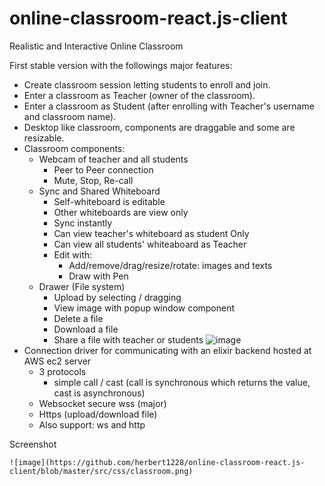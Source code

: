 # online-classroom-react.js-client

Realistic and Interactive Online Classroom

 First stable version with the followings major features:

- Create classroom session letting students to enroll and join.
- Enter a classroom as Teacher (owner of the classroom).
- Enter a classroom as Student (after enrolling with Teacher's username
  and classroom name).
- Desktop like classroom, components are draggable and some are
  resizable.
- Classroom components:
    - Webcam of teacher and all students
        - Peer to Peer connection
        - Mute, Stop, Re-call
    - Sync and Shared Whiteboard
        - Self-whiteboard is editable
        - Other whiteboards are view only
        - Sync instantly
        - Can view teacher's whiteboard as student Only
        - Can view all students' whiteaboard as Teacher
        - Edit with:
            - Add/remove/drag/resize/rotate: images and texts
            - Draw with Pen
    - Drawer (File system)
        - Upload by selecting / dragging
        - View image with popup window component
        - Delete a file
        - Download a file
        - Share a file with teacher or students
        ![image](https://github.com/herbert1228/online-classroom-react.js-client/blob/master/src/css/whiteboard.png)
- Connection driver for communicating with an elixir backend hosted at AWS ec2 server
    - 3 protocols
        - simple call / cast (call is synchronous which returns the value, cast is asynchronous)
    - Websocket secure wss (major)
    - Https (upload/download file)
    - Also support: ws and http
    
Screenshot

    ![image](https://github.com/herbert1228/online-classroom-react.js-client/blob/master/src/css/classroom.png)
